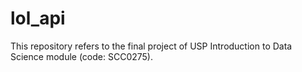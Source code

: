 # lol_api
This repository refers to the final project of USP Introduction to Data Science module (code: SCC0275).

